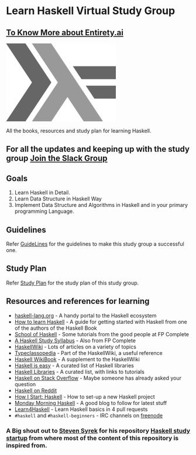 # Learn Haskell Virtual Study Group

## [To Know More about Entirety.ai](https://entiretydotai.github.io/blogs/about/)

![](images/haskell-logo.png)



All the books, resources and study plan for learning Haskell.


## For all the updates and keeping up with the study group [Join the Slack Group](https://join.slack.com/t/entiretyai/shared_invite/zt-iu8rnyyq-~a8cCdcMhKZ7yqzl4gLpVQ)

## Goals

1. Learn Haskell in Detail.
2. Learn Data Structure in Haskell Way
3. Implement Data Structure and Algorithms in Haskell and in your primary programming Language.

## Guidelines

Refer [GuideLines](guidelines.md) for the guidelines to make this study group a successful one.

## Study Plan

Refer [Study Plan](studyplan.md) for the study plan of this study group.

## Resources and references for learning

- [haskell-lang.org](https://haskell-lang.org/) - A handy portal to the Haskell ecosystem
- [How to learn Haskell](https://github.com/bitemyapp/learnhaskell) - A guide for getting started with Haskell from one of the authors of the Haskell Book
- [School of Haskell](https://www.schoolofhaskell.com/) - Some tutorials from the good people at FP Complete
- [A Haskell Study Syllabus](https://www.fpcomplete.com/haskell-syllabus) - Also from FP Complete
- [HaskellWiki](https://wiki.haskell.org/Haskell) - Lots of articles on a variety of topics
- [Typeclassopedia](https://wiki.haskell.org/Typeclassopedia) - Part of the HaskellWiki, a useful reference
- [Haskell WikiBook](https://en.wikibooks.org/wiki/Haskell) - A supplement to the HaskellWiki
- [Haskell is easy](http://haskelliseasy.readthedocs.io/en/latest/) - A curated list of Haskell libraries
- [Haskell Libraries](https://haskell-lang.org/libraries) - A curated list, with links to tutorials
- [Haskell on Stack Overflow](https://stackoverflow.com/questions/tagged/haskell) - Maybe someone has already asked your question
- [Haskell on Reddit](https://www.reddit.com/r/haskell/)
- [How I Start: Haskell](http://howistart.org/posts/haskell/1) - How to set-up a new Haskell project
- [Monday Morning Haskell](https://mmhaskell.com/) - A good blog to follow for latest stuff
- [Learn4Haskell](https://github.com/kowainik/learn4haskell) - Learn Haskell basics in 4 pull requests 
- `#haskell` and `#haskell-beginners` - IRC channels on [freenode](https://freenode.net/)

### A Big shout out to [Steven Syrek](https://github.com/sjsyrek) for his repository [Haskell study startup](https://github.com/sjsyrek/haskell-study-startup) from where most of the content of this repository is inspired from.